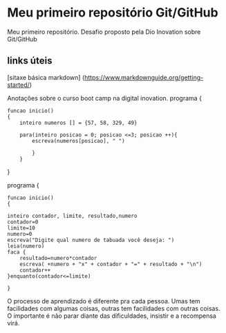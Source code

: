 #  Meu primeiro repositório Git/GitHub
Meu primeiro repositório. Desafio proposto pela Dio Inovation sobre Git/GitHub
## links úteis
[sitaxe básica markdown] (https://www.markdownguide.org/getting-started/)

Anotações sobre o curso boot camp na digital inovation.
programa
{
	

	funcao inicio()
	{
		inteiro numeros [] = {57, 58, 329, 49}
	
		para(inteiro posicao = 0; posicao <=3; posicao ++){ 
			escreva(numeros[posicao], " ")
			
			}
		}
}


programa
{
	
	funcao inicio()
	{
	
	inteiro contador, limite, resultado,numero
	contador=0
	limite=10
	numero=0
	escreva("Digite qual numero de tabuada você deseja: ")
	leia(numero)
	faca {
		resultado=numero*contador
		escreva( +numero + "x" + contador + "=" + resultado + "\n")
		contador++
	}enquanto(contador<=limite)
	
	}

O processo de aprendizado é diferente pra cada pessoa. Umas tem facilidades com algumas coisas, outras tem facilidades com outras coisas. O importante é não parar diante das dificuldades, insistir e a recompensa virá.
